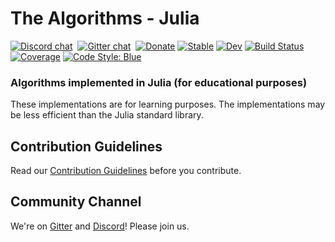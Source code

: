 # The Algorithms - Julia

[![Discord chat](https://img.shields.io/discord/808045925556682782.svg?logo=discord&colorB=7289DA&style=flat-square)](https://discord.gg/c7MnfGFGa6)&nbsp;
[![Gitter chat](https://img.shields.io/badge/Chat-Gitter-ff69b4.svg?label=Chat&logo=gitter&style=flat-square)](https://gitter.im/TheAlgorithms)&nbsp;
[![Donate](https://liberapay.com/assets/widgets/donate.svg)](https://liberapay.com/TheAlgorithms/donate)
[![Stable](https://img.shields.io/badge/docs-stable-blue.svg)](https://TheAlgorithms.github.io/TheAlgorithms.jl/stable)
[![Dev](https://img.shields.io/badge/docs-dev-blue.svg)](https://TheAlgorithms.github.io/TheAlgorithms.jl/dev)
[![Build Status](https://github.com/TheAlgorithms/TheAlgorithms.jl/workflows/CI/badge.svg)](https://github.com/TheAlgorithms/TheAlgorithms.jl/actions)
[![Coverage](https://codecov.io/gh/TheAlgorithms/TheAlgorithms.jl/branch/master/graph/badge.svg)](https://codecov.io/gh/TheAlgorithms/TheAlgorithms.jl)
[![Code Style: Blue](https://img.shields.io/badge/code%20style-blue-4495d1.svg)](https://github.com/invenia/BlueStyle)
### Algorithms implemented in Julia (for educational purposes)

These implementations are for learning purposes. The implementations may be less efficient than the Julia standard library.

## Contribution Guidelines

Read our [Contribution Guidelines](https://github.com/TheAlgorithms/Julia/blob/main/CONTRIBUTING.md) before you contribute.

## Community Channel

We're on [Gitter](https://gitter.im/TheAlgorithms) and [Discord](https://discord.gg/c7MnfGFGa6)! Please join us.

